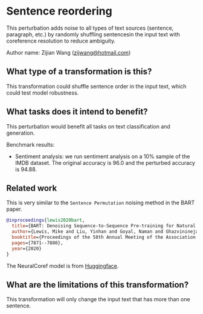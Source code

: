 # Sentence reordering
This perturbation adds noise to all types of text sources (sentence, paragraph, etc.) by randomly shuffling sentencesin the input text with coreference resolution to reduce ambiguity.

Author name: Zijian Wang (zijwang@hotmail.com)

## What type of a transformation is this?
This transformation could shuffle sentence order in the input text, which could test model robustness. 

## What tasks does it intend to benefit?
This perturbation would benefit all tasks on text classification and generation. 

Benchmark results:

- Sentiment analysis: we run sentiment analysis on a 10% sample of the IMDB dataset. The original accuracy is 96.0 and the perturbed accuracy is 94.88.


## Related work

This is very similar to the `Sentence Permutation` noising method in the BART paper. 

```bibtex
@inproceedings{lewis2020bart,
  title={BART: Denoising Sequence-to-Sequence Pre-training for Natural Language Generation, Translation, and Comprehension},
  author={Lewis, Mike and Liu, Yinhan and Goyal, Naman and Ghazvininejad, Marjan and Mohamed, Abdelrahman and Levy, Omer and Stoyanov, Veselin and Zettlemoyer, Luke},
  booktitle={Proceedings of the 58th Annual Meeting of the Association for Computational Linguistics},
  pages={7871--7880},
  year={2020}
}
```

The NeuralCoref model is from [Huggingface](https://github.com/huggingface/neuralcoref).


## What are the limitations of this transformation?

This transformation will only change the input text that has more than one sentence.